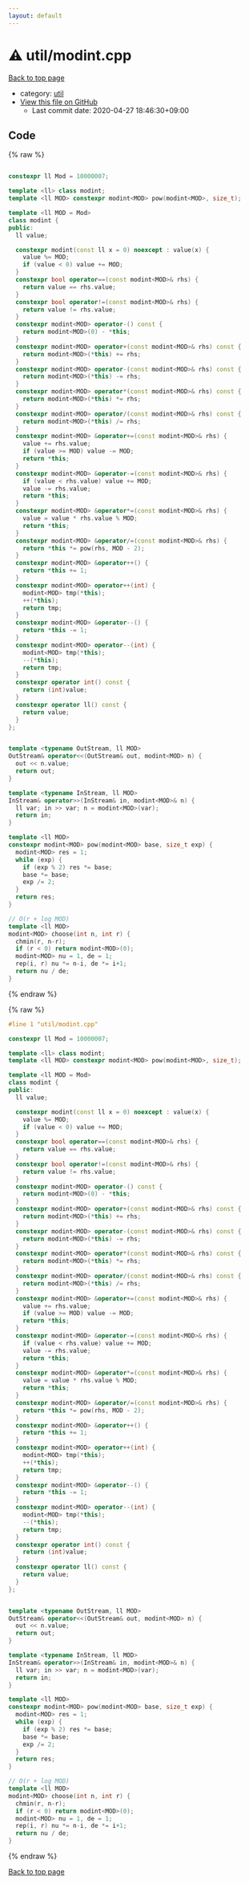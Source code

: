 ```yaml
---
layout: default
---
```


<!-- mathjax config similar to math.stackexchange -->
<script type="text/javascript" async
  src="https://cdnjs.cloudflare.com/ajax/libs/mathjax/2.7.5/MathJax.js?config=TeX-MML-AM_CHTML">
</script>
<script type="text/x-mathjax-config">
  MathJax.Hub.Config({
    TeX: { equationNumbers: { autoNumber: "AMS" }},
    tex2jax: {
      inlineMath: [ ['$','$'] ],
      processEscapes: true
    },
    "HTML-CSS": { matchFontHeight: false },
    displayAlign: "left",
    displayIndent: "2em"
  });
</script>

<script type="text/javascript" src="https://cdnjs.cloudflare.com/ajax/libs/jquery/3.4.1/jquery.min.js"></script>
<script src="https://cdn.jsdelivr.net/npm/jquery-balloon-js@1.1.2/jquery.balloon.min.js" integrity="sha256-ZEYs9VrgAeNuPvs15E39OsyOJaIkXEEt10fzxJ20+2I=" crossorigin="anonymous"></script>
<script type="text/javascript" src="../../assets/js/copy-button.js"></script>
<link rel="stylesheet" href="../../assets/css/copy-button.css" />


# :warning: util/modint.cpp

<a href="../../index.html">Back to top page</a>

* category: <a href="../../index.html#05c7e24700502a079cdd88012b5a76d3">util</a>
* <a href="{{ site.github.repository_url }}/blob/master/util/modint.cpp">View this file on GitHub</a>
    - Last commit date: 2020-04-27 18:46:30+09:00




## Code

<a id="unbundled"></a>
{% raw %}
```cpp

constexpr ll Mod = 10000007;

template <ll> class modint;
template <ll MOD> constexpr modint<MOD> pow(modint<MOD>, size_t);

template <ll MOD = Mod>
class modint {
public:
  ll value;

  constexpr modint(const ll x = 0) noexcept : value(x) {
    value %= MOD;
    if (value < 0) value += MOD;
  }
  constexpr bool operator==(const modint<MOD>& rhs) {
    return value == rhs.value;
  }
  constexpr bool operator!=(const modint<MOD>& rhs) {
    return value != rhs.value;
  }
  constexpr modint<MOD> operator-() const {
    return modint<MOD>(0) - *this;
  }
  constexpr modint<MOD> operator+(const modint<MOD>& rhs) const {
    return modint<MOD>(*this) += rhs;
  }
  constexpr modint<MOD> operator-(const modint<MOD>& rhs) const {
    return modint<MOD>(*this) -= rhs;
  }
  constexpr modint<MOD> operator*(const modint<MOD>& rhs) const {
    return modint<MOD>(*this) *= rhs;
  }
  constexpr modint<MOD> operator/(const modint<MOD>& rhs) const {
    return modint<MOD>(*this) /= rhs;
  }
  constexpr modint<MOD> &operator+=(const modint<MOD>& rhs) {
    value += rhs.value;
    if (value >= MOD) value -= MOD;
    return *this;
  }
  constexpr modint<MOD> &operator-=(const modint<MOD>& rhs) {
    if (value < rhs.value) value += MOD;
    value -= rhs.value;
    return *this;
  }
  constexpr modint<MOD> &operator*=(const modint<MOD>& rhs) {
    value = value * rhs.value % MOD;
    return *this;
  }
  constexpr modint<MOD> &operator/=(const modint<MOD>& rhs) {
    return *this *= pow(rhs, MOD - 2);
  }
  constexpr modint<MOD> &operator++() {
    return *this += 1;
  }
  constexpr modint<MOD> operator++(int) {
    modint<MOD> tmp(*this);
    ++(*this);
    return tmp;
  }
  constexpr modint<MOD> &operator--() {
    return *this -= 1;
  }
  constexpr modint<MOD> operator--(int) {
    modint<MOD> tmp(*this);
    --(*this);
    return tmp;
  }
  constexpr operator int() const {
    return (int)value;
  }
  constexpr operator ll() const {
    return value;
  }
};


template <typename OutStream, ll MOD>
OutStream& operator<<(OutStream& out, modint<MOD> n) {
  out << n.value;
  return out;
}

template <typename InStream, ll MOD>
InStream& operator>>(InStream& in, modint<MOD>& n) {
  ll var; in >> var; n = modint<MOD>(var);
  return in;
}

template <ll MOD>
constexpr modint<MOD> pow(modint<MOD> base, size_t exp) {
  modint<MOD> res = 1;
  while (exp) {
    if (exp % 2) res *= base;
    base *= base;
    exp /= 2;
  }
  return res;
}

// O(r + log MOD)
template <ll MOD>
modint<MOD> choose(int n, int r) {
  chmin(r, n-r);
  if (r < 0) return modint<MOD>(0);
  modint<MOD> nu = 1, de = 1;
  rep(i, r) nu *= n-i, de *= i+1;
  return nu / de;
}

```
{% endraw %}

<a id="bundled"></a>
{% raw %}
```cpp
#line 1 "util/modint.cpp"

constexpr ll Mod = 10000007;

template <ll> class modint;
template <ll MOD> constexpr modint<MOD> pow(modint<MOD>, size_t);

template <ll MOD = Mod>
class modint {
public:
  ll value;

  constexpr modint(const ll x = 0) noexcept : value(x) {
    value %= MOD;
    if (value < 0) value += MOD;
  }
  constexpr bool operator==(const modint<MOD>& rhs) {
    return value == rhs.value;
  }
  constexpr bool operator!=(const modint<MOD>& rhs) {
    return value != rhs.value;
  }
  constexpr modint<MOD> operator-() const {
    return modint<MOD>(0) - *this;
  }
  constexpr modint<MOD> operator+(const modint<MOD>& rhs) const {
    return modint<MOD>(*this) += rhs;
  }
  constexpr modint<MOD> operator-(const modint<MOD>& rhs) const {
    return modint<MOD>(*this) -= rhs;
  }
  constexpr modint<MOD> operator*(const modint<MOD>& rhs) const {
    return modint<MOD>(*this) *= rhs;
  }
  constexpr modint<MOD> operator/(const modint<MOD>& rhs) const {
    return modint<MOD>(*this) /= rhs;
  }
  constexpr modint<MOD> &operator+=(const modint<MOD>& rhs) {
    value += rhs.value;
    if (value >= MOD) value -= MOD;
    return *this;
  }
  constexpr modint<MOD> &operator-=(const modint<MOD>& rhs) {
    if (value < rhs.value) value += MOD;
    value -= rhs.value;
    return *this;
  }
  constexpr modint<MOD> &operator*=(const modint<MOD>& rhs) {
    value = value * rhs.value % MOD;
    return *this;
  }
  constexpr modint<MOD> &operator/=(const modint<MOD>& rhs) {
    return *this *= pow(rhs, MOD - 2);
  }
  constexpr modint<MOD> &operator++() {
    return *this += 1;
  }
  constexpr modint<MOD> operator++(int) {
    modint<MOD> tmp(*this);
    ++(*this);
    return tmp;
  }
  constexpr modint<MOD> &operator--() {
    return *this -= 1;
  }
  constexpr modint<MOD> operator--(int) {
    modint<MOD> tmp(*this);
    --(*this);
    return tmp;
  }
  constexpr operator int() const {
    return (int)value;
  }
  constexpr operator ll() const {
    return value;
  }
};


template <typename OutStream, ll MOD>
OutStream& operator<<(OutStream& out, modint<MOD> n) {
  out << n.value;
  return out;
}

template <typename InStream, ll MOD>
InStream& operator>>(InStream& in, modint<MOD>& n) {
  ll var; in >> var; n = modint<MOD>(var);
  return in;
}

template <ll MOD>
constexpr modint<MOD> pow(modint<MOD> base, size_t exp) {
  modint<MOD> res = 1;
  while (exp) {
    if (exp % 2) res *= base;
    base *= base;
    exp /= 2;
  }
  return res;
}

// O(r + log MOD)
template <ll MOD>
modint<MOD> choose(int n, int r) {
  chmin(r, n-r);
  if (r < 0) return modint<MOD>(0);
  modint<MOD> nu = 1, de = 1;
  rep(i, r) nu *= n-i, de *= i+1;
  return nu / de;
}

```
{% endraw %}

<a href="../../index.html">Back to top page</a>

